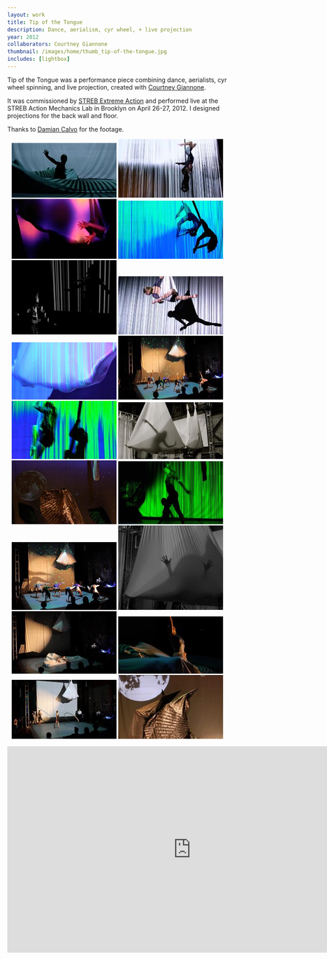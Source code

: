 ```yaml
---
layout: work
title: Tip of the Tongue
description: Dance, aerialism, cyr wheel, + live projection
year: 2012
collaborators: Courtney Giannone
thumbnail: /images/home/thumb_tip-of-the-tongue.jpg
includes: [lightbox]
---
```



Tip of the Tongue was a performance piece combining dance, aerialists, cyr wheel spinning, and live projection, created with [Courtney Giannone](http://www.courtneygiannone.com/).

It was commissioned by [STREB Extreme Action](http://www.streb.org/) and performed live at the STREB Action Mechanics Lab in Brooklyn on April 26-27, 2012. I designed projections for the back wall and floor.

Thanks to [Damian Calvo](https://vimeo.com/damiancalvo) for the footage.

<p>
	<center>
	<a href="/images/tip-of-the-tongue/tip-of-the-tongue-1.jpg" rel="lightbox[tott]"><img src="/images/tip-of-the-tongue/thumb_tip-of-the-tongue-1.jpg" /></a>
	<a href="/images/tip-of-the-tongue/tip-of-the-tongue-2.jpg" rel="lightbox[tott]"><img src="/images/tip-of-the-tongue/thumb_tip-of-the-tongue-2.jpg" /></a>
	<a href="/images/tip-of-the-tongue/tip-of-the-tongue-3.jpg" rel="lightbox[tott]"><img src="/images/tip-of-the-tongue/thumb_tip-of-the-tongue-3.jpg" /></a>
	<a href="/images/tip-of-the-tongue/tip-of-the-tongue-4.jpg" rel="lightbox[tott]"><img src="/images/tip-of-the-tongue/thumb_tip-of-the-tongue-4.jpg" /></a>
	<a href="/images/tip-of-the-tongue/tip-of-the-tongue-5.jpg" rel="lightbox[tott]"><img src="/images/tip-of-the-tongue/thumb_tip-of-the-tongue-5.jpg" /></a>
	<a href="/images/tip-of-the-tongue/tip-of-the-tongue-6.jpg" rel="lightbox[tott]"><img src="/images/tip-of-the-tongue/thumb_tip-of-the-tongue-6.jpg" /></a>
	<a href="/images/tip-of-the-tongue/tip-of-the-tongue-7.jpg" rel="lightbox[tott]"><img src="/images/tip-of-the-tongue/thumb_tip-of-the-tongue-7.jpg" /></a>
	<a href="/images/tip-of-the-tongue/tip-of-the-tongue-8.jpg" rel="lightbox[tott]"><img src="/images/tip-of-the-tongue/thumb_tip-of-the-tongue-8.jpg" /></a>
	<a href="/images/tip-of-the-tongue/tip-of-the-tongue-9.jpg" rel="lightbox[tott]"><img src="/images/tip-of-the-tongue/thumb_tip-of-the-tongue-9.jpg" /></a>
	<a href="/images/tip-of-the-tongue/tip-of-the-tongue-10.jpg" rel="lightbox[tott]"><img src="/images/tip-of-the-tongue/thumb_tip-of-the-tongue-10.jpg" /></a>
	<a href="/images/tip-of-the-tongue/tip-of-the-tongue-11.jpg" rel="lightbox[tott]"><img src="/images/tip-of-the-tongue/thumb_tip-of-the-tongue-11.jpg" /></a>
	<a href="/images/tip-of-the-tongue/tip-of-the-tongue-12.jpg" rel="lightbox[tott]"><img src="/images/tip-of-the-tongue/thumb_tip-of-the-tongue-12.jpg" /></a>
	<a href="/images/tip-of-the-tongue/tip-of-the-tongue-13.jpg" rel="lightbox[tott]"><img src="/images/tip-of-the-tongue/thumb_tip-of-the-tongue-13.jpg" /></a>
	<a href="/images/tip-of-the-tongue/tip-of-the-tongue-14.jpg" rel="lightbox[tott]"><img src="/images/tip-of-the-tongue/thumb_tip-of-the-tongue-14.jpg" /></a>
	<a href="/images/tip-of-the-tongue/tip-of-the-tongue-15.jpg" rel="lightbox[tott]"><img src="/images/tip-of-the-tongue/thumb_tip-of-the-tongue-15.jpg" /></a>
	<a href="/images/tip-of-the-tongue/tip-of-the-tongue-16.jpg" rel="lightbox[tott]"><img src="/images/tip-of-the-tongue/thumb_tip-of-the-tongue-16.jpg" /></a>
	<a href="/images/tip-of-the-tongue/tip-of-the-tongue-17.jpg" rel="lightbox[tott]"><img src="/images/tip-of-the-tongue/thumb_tip-of-the-tongue-17.jpg" /></a>
	<a href="/images/tip-of-the-tongue/tip-of-the-tongue-18.jpg" rel="lightbox[tott]"><img src="/images/tip-of-the-tongue/thumb_tip-of-the-tongue-18.jpg" /></a>
	</center>
</p>

<p>
	<center>
	<iframe src="http://player.vimeo.com/video/71362270?portrait=0&amp;color=ff9933" width="840" height="472" frameborder="0" webkitAllowFullScreen mozallowfullscreen allowFullScreen></iframe>
	</center>
</p>

